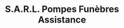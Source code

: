 ---
title: "S.A.R.L. Pompes Funèbres Assistance"
url: /chambray-les-tours/s-a-r-l-pompes-funebres-assistance/
shop: directeurs de funérailles
---